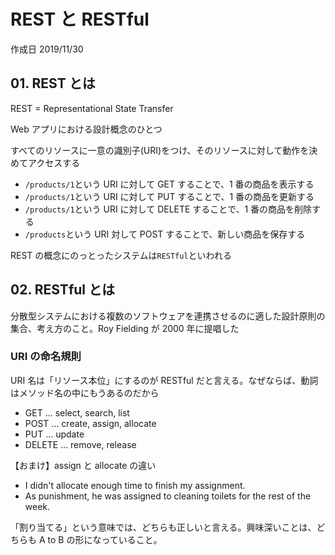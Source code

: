 # REST と RESTful

作成日 2019/11/30

## 01. REST とは

REST = Representational State Transfer

Web アプリにおける設計概念のひとつ

すべてのリソースに一意の識別子(URI)をつけ、そのリソースに対して動作を決めてアクセスする

- `/products/1`という URI に対して GET することで、1 番の商品を表示する
- `/products/1`という URI に対して PUT することで、1 番の商品を更新する
- `/products/1`という URI に対して DELETE することで、1 番の商品を削除する
- `/products`という URI 対して POST することで、新しい商品を保存する

REST の概念にのっとったシステムは`RESTful`といわれる

## 02. RESTful とは

分散型システムにおける複数のソフトウェアを連携させるのに適した設計原則の集合、考え方のこと。Roy Fielding が 2000 年に提唱した

### URI の命名規則

URI 名は「リソース本位」にするのが RESTful だと言える。なぜならば、動詞はメソッド名の中にもうあるのだから

- GET ... select, search, list
- POST ... create, assign, allocate
- PUT ... update
- DELETE ... remove, release

【おまけ】assign と allocate の違い

- I didn't allocate enough time to finish my assignment.
- As punishment, he was assigned to cleaning toilets for the rest of the week.

「割り当てる」という意味では、どちらも正しいと言える。興味深いことは、どちらも A to B の形になっていること。
